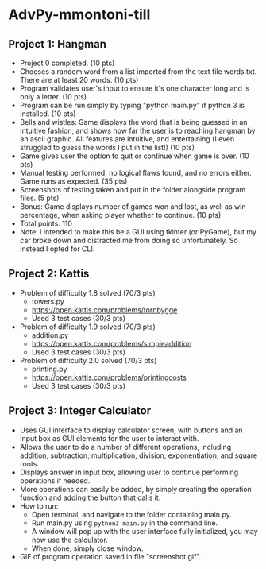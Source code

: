 # AdvPy-mmontoni-till

## Project 1: Hangman
- Project 0 completed. (10 pts)
- Chooses a random word from a list imported from the text file words.txt. There are at least 20 words. (10 pts)
- Program validates user's input to ensure it's one character long and is only a letter. (10 pts)
- Program can be run simply by typing "python main.py" if python 3 is installed. (10 pts)
- Bells and wistles: Game displays the word that is being guessed in an intuitive fashion, and shows how far the user is to reaching hangman by an ascii graphic. All features are intuitive, and entertaining (I even struggled to guess the words I put in the list!) (10 pts)
- Game gives user the option to quit or continue when game is over. (10 pts)
- Manual testing performed, no logical flaws found, and no errors either. Game runs as expected. (35 pts)
- Screenshots of testing taken and put in the folder alongside program files. (5 pts)
- Bonus: Game displays number of games won and lost, as well as win percentage, when asking player whether to continue. (10 pts)
- Total points: 110
- Note: I intended to make this be a GUI using tkinter (or PyGame), but my car broke down and distracted me from doing so unfortunately. So instead I opted for CLI.

## Project 2: Kattis
- Problem of difficulty 1.8 solved (70/3 pts)
    - towers.py
    - https://open.kattis.com/problems/tornbygge
    - Used 3 test cases (30/3 pts)
- Problem of difficulty 1.9 solved (70/3 pts)
    - addition.py
    - https://open.kattis.com/problems/simpleaddition
    - Used 3 test cases (30/3 pts)
- Problem of difficulty 2.0 solved (70/3 pts)
    - printing.py
    - https://open.kattis.com/problems/printingcosts
    - Used 3 test cases (30/3 pts)

## Project 3: Integer Calculator
- Uses GUI interface to display calculator screen, with buttons and an input box as GUI elements for the user to interact with.
- Allows the user to do a number of different operations, including addition, subtraction, multiplication, division, exponentiation, and square roots.
- Displays answer in input box, allowing user to continue performing operations if needed.
- More operations can easily be added, by simply creating the operation function and adding the button that calls it.
- How to run:
    - Open terminal, and navigate to the folder containing main.py.
    - Run main.py using `python3 main.py` in the command line.
    - A window will pop up with the user interface fully initialized, you may now use the calculator.
    - When done, simply close window.
- GIF of program operation saved in file "screenshot.gif".